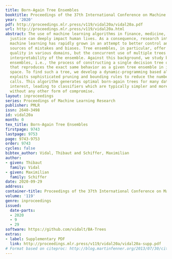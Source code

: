 ```yaml
---
title: Born-Again Tree Ensembles
booktitle: Proceedings of the 37th International Conference on Machine Learning
year: '2020'
pdf: http://proceedings.mlr.press/v119/vidal20a/vidal20a.pdf
url: http://proceedings.mlr.press/v119/vidal20a.html
abstract: The use of machine learning algorithms in finance, medicine, and criminal
  justice can deeply impact human lives. As a consequence, research into interpretable
  machine learning has rapidly grown in an attempt to better control and fix possible
  sources of mistakes and biases. Tree ensembles, in particular, offer a good prediction
  quality in various domains, but the concurrent use of multiple trees reduces the
  interpretability of the ensemble. Against this background, we study born-again tree
  ensembles, i.e., the process of constructing a single decision tree of minimum size
  that reproduces the exact same behavior as a given tree ensemble in its entire feature
  space. To find such a tree, we develop a dynamic-programming based algorithm that
  exploits sophisticated pruning and bounding rules to reduce the number of recursive
  calls. This algorithm generates optimal born-again trees for many datasets of practical
  interest, leading to classifiers which are typically simpler and more interpretable
  without any other form of compromise.
layout: inproceedings
series: Proceedings of Machine Learning Research
publisher: PMLR
issn: 2640-3498
id: vidal20a
month: 0
tex_title: Born-Again Tree Ensembles
firstpage: 9743
lastpage: 9753
page: 9743-9753
order: 9743
cycles: false
bibtex_author: Vidal, Thibaut and Schiffer, Maximilian
author:
- given: Thibaut
  family: Vidal
- given: Maximilian
  family: Schiffer
date: 2020-09-29
address: 
container-title: Proceedings of the 37th International Conference on Machine Learning
volume: '119'
genre: inproceedings
issued:
  date-parts:
  - 2020
  - 9
  - 29
software: https://github.com/vidalt/BA-Trees
extras:
- label: Supplementary PDF
  link: http://proceedings.mlr.press/v119/vidal20a/vidal20a-supp.pdf
# Format based on citeproc: http://blog.martinfenner.org/2013/07/30/citeproc-yaml-for-bibliographies/
---
```

